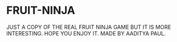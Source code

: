 # FRUIT-NINJA
JUST A COPY OF THE REAL FRUIT NINJA GAME BUT IT IS MORE INTERESTING. HOPE YOU ENJOY IT. MADE BY AADITYA PAUL.
